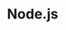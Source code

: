 ---
title: "Node.js"
layout: category
permalink: /categories/Node.js/
author_profile: true
taxonomy: Node.js
sidebar:
    nav: "categories"
---